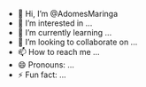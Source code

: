 - 👋 Hi, I’m @AdomesMaringa
- 👀 I’m interested in ...
- 🌱 I’m currently learning ...
- 💞️ I’m looking to collaborate on ...
- 📫 How to reach me ...
- 😄 Pronouns: ...
- ⚡ Fun fact: ...

<!---
AdomesMaringa/AdomesMaringa is a ✨ special ✨ repository because its `README.md` (this file) appears on your GitHub profile.
You can click the Preview link to take a look at your changes.
--->
